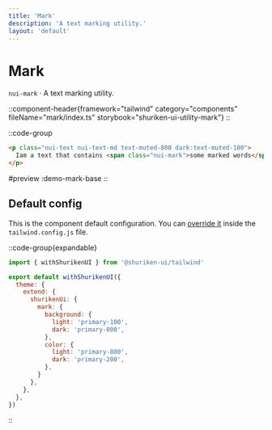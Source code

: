```yaml
---
title: 'Mark'
description: 'A text marking utility.'
layout: 'default'
---
```


# Mark

`nui-mark` · A text marking utility.

::component-header{framework="tailwind" category="components" fileName="mark/index.ts" storybook="shuriken-ui-utility-mark"}
::

::code-group

```html [demo-mark-base.html]
<p class="nui-text nui-text-md text-muted-800 dark:text-muted-100">
  Iam a text that contains <span class="nui-mark">some marked words</span> inside.
</p>
```

#preview
:demo-mark-base
::

## Default config

This is the component default configuration. You can [override it](/docs/tailwind/theming/configuration) inside the `tailwind.config.js` file.

::code-group{expandable}

```js [tailwind.config.js]
import { withShurikenUI } from '@shuriken-ui/tailwind'

export default withShurikenUI({
  theme: {
    extend: {
      shurikenUi: {
        mark: {
          background: {
            light: 'primary-100',
            dark: 'primary-800',
          },
          color: {
            light: 'primary-800',
            dark: 'primary-200',
          },
        }
      },
    },
  },
})
```
::